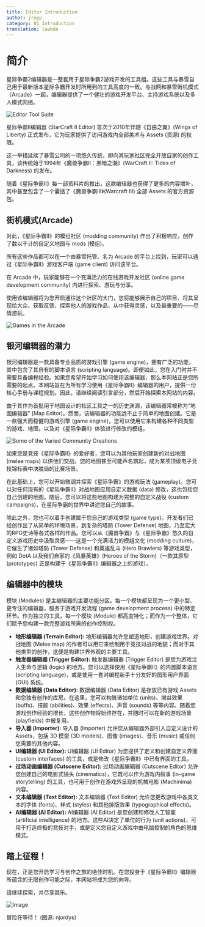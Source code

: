 ```yaml
---
title: Editor Introduction
author: jrepp
category: 01_Introduction
translation: lawbda
---
```

# 简介

星际争霸2编辑器是一整套用于星际争霸2游戏开发的工具组。这些工具与暴雪自己用于最新版本星际争霸开发时所用到的工具高度的一致。与战网和暴雪街机模式（Arcade）一起，编辑器提供了一个健壮的游戏开发平台、主持游戏系统以及多人模式网络。

![Editor Tool Suite](./resources/001_Editor_Introduction01.png)

星际争霸II编辑器 (StarCraft II Editor) 首次于2010年伴随《自由之翼》(Wings of Liberty) 正式发布，它为玩家提供了访问游戏内全部美术与 Assets (资源) 的权限。

这一举措延续了暴雪公司的一项悠久传统，即向其玩家社区完全开放自家的创作工具，该传统始于1994年《魔兽争霸II：黑暗之潮》(WarCraft II: Tides of Darkness) 的发布。

随着《星际争霸II》每一部资料片的推出，这款编辑器也获得了更多的内容增补，其中甚至包含了一个囊括了《魔兽争霸III》(Warcraft III) 全部 Assets 的官方资源包。

## 街机模式(Arcade)

对此，《星际争霸II》的模组社区 (modding community) 作出了积极响应，创作了数以千计的自定义地图与 mods (模组)。

所有这些作品都可以在一个由暴雪托管、名为 Arcade 的平台上找到，玩家可以通过《星际争霸II》游戏客户端 (game client) 访问该平台。

在 Arcade 中，玩家能够在一个充满活力的在线游戏开发社区 (online game development community) 内进行探索、游玩与分享。

使用该编辑器将为您开启通往这个社区的大门，您将能够展示自己的项目、将其呈现给大众、获取反馈、探索他人的游戏作品、从中获得灵感，以及最重要的——尽情游玩。

![Games in the Arcade](./resources/001_Editor_Introduction02.png)

## 银河编辑器的潜力

银河编辑器是一款具备专业品质的游戏引擎 (game engine)，拥有广泛的功能，其中包含了其自有的脚本语言 (scripting language)。即便如此，您在入门时并不需要具备编程经验。如果您希望开始学习如何使用该编辑器，那么本网站正是您所需要的起点。本网站旨在为所有学习使用《星际争霸II》编辑器的用户，提供一份核心手册与课程规划。因此，请继续阅读引言部分，然后开始探索本网站的内容。

由于其作为首批用于地图设计的社区工具之一的历史渊源，该编辑器常被称为“地图编辑器” (Map Editor)。然而，该编辑器的功能远不止于简单的地图创建。它是一款强大而稳健的游戏引擎 (game engine)，您可以使用它来构建各种不同类型的游戏、地图，以及对《星际争霸II》体验进行修改的模组。

![Some of the Varied Community Creations](./resources/001_Editor_Introduction03.png)

如果您是竞技《星际争霸II》的爱好者，您可以为其他玩家创建新的对战地图 (melee maps) 以供他们交战。您的地图甚至可能声名鹊起，成为某项顶级电子竞技锦标赛中决胜局的比赛场景。

在此基础上，您可以开始微调并探索《星际争霸》的游戏玩法 (gameplay)。您可以对任何现有的《星际争霸II》对战地图应用自定义数据 (data) 修改，这也包括您自己创建的地图。随后，您可以将这些地图构建为完整的自定义战役 (custom campaigns)，在星际争霸的世界中讲述您自己的故事。

除此之外，您也可以着手创建属于您自己的游戏类型 (game type)。开发者们已经创作出了从简单的环境场景，到复杂的塔防 (Tower Defense) 地图，乃至宏大的RPG史诗等各式各样的作品。您可以从《魔兽争霸》与《星际争霸》悠久的自定义游戏历史中汲取灵感——这是一个充满活力的模组文化 (modding culture)，它催生了诸如塔防 (Tower Defense) 和英雄乱斗 (Hero Brawlers) 等游戏类型，例如 DotA 以及我们自家的《风暴英雄》(Heroes of the Storm)（一款其原型 (prototypes) 正是构建于《星际争霸II》编辑器之上的游戏）。

编辑器中的模块
-----------

模块 (Modules) 是主编辑器的主要功能分区。每一个模块都呈现为一个更小型、更专注的编辑器，服务于游戏开发流程 (game development process) 中的特定环节。作为独立的工具，每一个模块 (Module) 都高度特化；而作为一个整体，它们赋予您构建一款完整游戏所需的创作控制权。

- **地形编辑器 (Terrain Editor):** 地形编辑器允许您塑造地形，创建游戏世界。对战地图 (Melee map) 的作者可以用它来绘制用于竞技对战的地貌；而对于其他类型的创作，这便是构建世界外观的主要工具。
- **触发器编辑器 (Trigger Editor):** 触发器编辑器 (Trigger Editor) 是您为游戏注入生命与逻辑 (logic) 的地方。您可以选择使用《星际争霸II》的内置脚本语言 (scripting language)，或是使用一套对编程新手十分友好的图形用户界面 (GUI) 系统。
- **数据编辑器 (Data Editor):** 数据编辑器 (Data Editor) 是存放已有游戏 Assets 和您独有创作的库房。在这里，您可以构筑诸如单位 (units)、增益效果 (buffs)、技能 (abilities)、效果 (effects)、声音 (sounds) 等等内容。随着您游戏创作经验的增长，这些创作物将始终存在，并随时可以在新的游戏场景 (playfields) 中被复用。
- **导入器 (Importer):** 导入器 (Importer) 允许您从编辑器外部引入自定义设计的 Assets，包括 3D 模型 (3D models)、图像 (images)、音乐 (music) 或任何您需要的其他内容。
- **UI编辑器 (UI Editor):** UI编辑器 (UI Editor) 为您提供了定义和创建自定义界面 (custom interfaces) 的工具，或是修改《星际争霸II》中已有界面的工具。
- **过场动画编辑器 (Cutscene Editor):** 过场动画编辑器 (Cutscene Editor) 允许您创建自己的电影式镜头 (cinematics)，它既可以作为游戏内叙事 (in-game storytelling) 的工具，也可用于创作在游戏外呈现的机械电影 (Machinima) 内容。
- **文本编辑器 (Text Editor):** 文本编辑器 (Text Editor) 允许您更改游戏中各类文本的字体 (fonts)、样式 (styles) 和其他排版效果 (typographical effects)。
- **AI编辑器 (AI Editor):** AI编辑器 (AI Editor) 是您创建和修改人工智能 (artificial intelligence) 的地方。这些AI决定了单位的行为 (unit actions)，可用于打造终极的竞技对手，或是定义您自定义游戏中由电脑控制的角色的思维模式。

## 踏上征程！

现在，正是您开启学习与创作之旅的绝佳时机。在您投身于《星际争霸II》编辑器所蕴含的无限创作可能之际，本网站将成为您的向导。

请继续探索，并尽享其乐。

![Image](./resources/001_Editor_Introduction04.png)

冒险在等待！ (图源: njordys)
